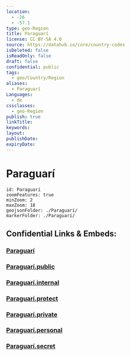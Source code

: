 ```yaml
---
location:
  - -26
  - -57.1
type: geo-Region
title: Paraguarí
license: CC BY-SA 4.0
source: https://datahub.io/core/country-codes
isDeleted: false
isReadOnly: false
draft: false
confidential: public
tags:
  - geo/Country/Region
aliases:
  - Paraguarí
Languages:
  - de
cssclasses:
  - geo-Region
publish: true
linkTitle:
keywords:
layout:
publishDate:
expiryDate:
---
```


# Paraguarí

```leaflet
id: Paraguarí
zoomFeatures: true 
minZoom: 2 
maxZoom: 18
geojsonFolder: ./Paraguarí/
markerFolder: ./Paraguarí/
```


## Confidential Links & Embeds: 

### [Paraguarí](/_Standards/Earth/Continent/America~South/Paraguay/departments~Paraguay/Paraguarí.md) 

### [Paraguarí.public](/_public/Earth/Continent/America~South/Paraguay/departments~Paraguay/Paraguarí.public.md) 

### [Paraguarí.internal](/_internal/Earth/Continent/America~South/Paraguay/departments~Paraguay/Paraguarí.internal.md) 

### [Paraguarí.protect](/_protect/Earth/Continent/America~South/Paraguay/departments~Paraguay/Paraguarí.protect.md) 

### [Paraguarí.private](/_private/Earth/Continent/America~South/Paraguay/departments~Paraguay/Paraguarí.private.md) 

### [Paraguarí.personal](/_personal/Earth/Continent/America~South/Paraguay/departments~Paraguay/Paraguarí.personal.md) 

### [Paraguarí.secret](/_secret/Earth/Continent/America~South/Paraguay/departments~Paraguay/Paraguarí.secret.md)

